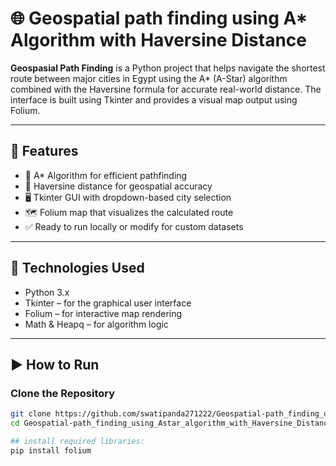 # 🌐 Geospatial path finding using A* Algorithm with Haversine Distance 


**Geospasial Path Finding** is a Python project that helps navigate the shortest route between major cities in Egypt using the A* (A-Star) algorithm combined with the Haversine formula for accurate real-world distance. The interface is built using Tkinter and provides a visual map output using Folium.

---

## 🚀 Features

- 🔁 A* Algorithm for efficient pathfinding
- 📍 Haversine distance for geospatial accuracy
- 🖥️ Tkinter GUI with dropdown-based city selection
- 🗺️ Folium map that visualizes the calculated route
- ✅ Ready to run locally or modify for custom datasets

---

## 🧩 Technologies Used

- Python 3.x
- Tkinter – for the graphical user interface
- Folium – for interactive map rendering
- Math & Heapq – for algorithm logic
---

## ▶️ How to Run

### Clone the Repository

```bash
git clone https://github.com/swatipanda271222/Geospatial-path_finding_using_Astar_algorithm_with_Haversine_Distance.git
cd Geospatial-path_finding_using_Astar_algorithm_with_Haversine_Distance

## install required libraries:
pip install folium







